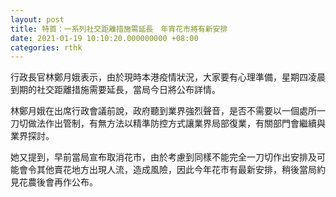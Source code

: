 ```yaml
---
layout: post
title: 特首：一系列社交距離措施需延長　年宵花市將有新安排
date: 2021-01-19 10:10:20.000000000 +08:00
categories: rthk
---
```


行政長官林鄭月娥表示，由於現時本港疫情狀況，大家要有心理準備，星期四凌晨到期的社交距離措施需要延長，當局今日將公布詳情。

林鄭月娥在出席行政會議前說，政府聽到業界強烈聲音，是否不需要以一個處所一刀切做法作出管制，有無方法以精準防控方式讓業界局部復業，有關部門會繼續與業界探討。

她又提到，早前當局宣布取消花市，由於考慮到同樣不能完全一刀切作出安排及可能會令其他賣花地方出現人流，造成風險，因此今年花市有最新安排，稍後當局約見花農後會再作公布。
